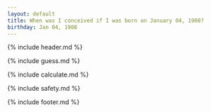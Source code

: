 ```yaml
---
layout: default
title: When was I conceived if I was born on January 04, 1908?
birthday: Jan 04, 1908
---
```


{% include header.md %}

{% include guess.md %}

{% include calculate.md %}

{% include safety.md %}

{% include footer.md %}



